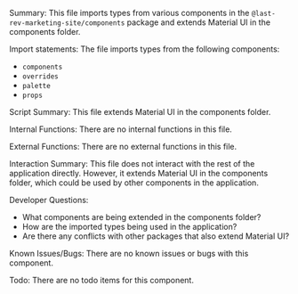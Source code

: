 Summary:
This file imports types from various components in the `@last-rev-marketing-site/components` package and extends Material UI in the components folder.

Import statements:
The file imports types from the following components:
- `components`
- `overrides`
- `palette`
- `props`

Script Summary:
This file extends Material UI in the components folder.

Internal Functions:
There are no internal functions in this file.

External Functions:
There are no external functions in this file.

Interaction Summary:
This file does not interact with the rest of the application directly. However, it extends Material UI in the components folder, which could be used by other components in the application.

Developer Questions:
- What components are being extended in the components folder?
- How are the imported types being used in the application?
- Are there any conflicts with other packages that also extend Material UI? 

Known Issues/Bugs:
There are no known issues or bugs with this component.

Todo:
There are no todo items for this component.